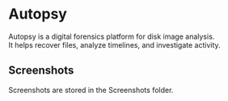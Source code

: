 
# Autopsy
Autopsy is a digital forensics platform for disk image analysis.  
It helps recover files, analyze timelines, and investigate activity.

## Screenshots
Screenshots are stored in the Screenshots folder.
